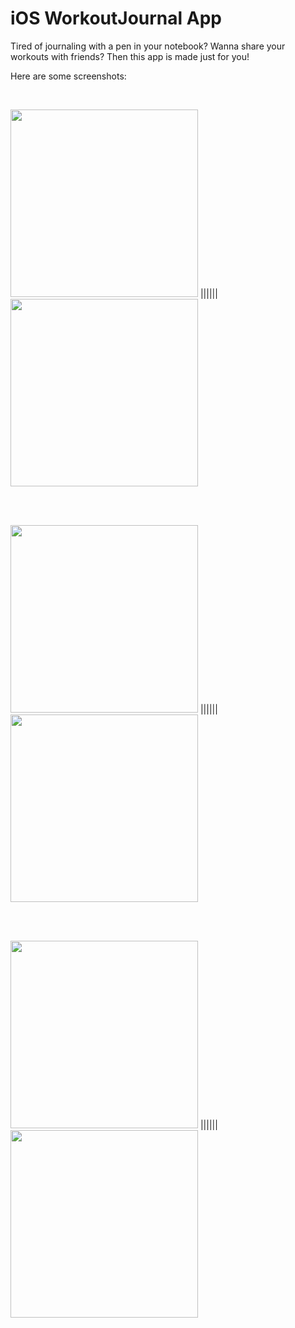 # iOS WorkoutJournal App

Tired of journaling with a pen in your notebook? Wanna share your workouts with friends? Then this app is made just for you!

Here are some screenshots:

<br/>

<img src="https://github.com/vlad-bilyk/iosWorkoutJournal/blob/master/presentation/demo_pics/login.PNG?raw=true" width="300"> ||||||
<img src="https://github.com/vlad-bilyk/iosWorkoutJournal/blob/master/presentation/demo_pics/overview.PNG?raw=true" width="300">

<br/><br/>

<img src="https://github.com/vlad-bilyk/iosWorkoutJournal/blob/master/presentation/demo_pics/profile.PNG?raw=true" width="300"> ||||||
<img src="https://github.com/vlad-bilyk/iosWorkoutJournal/blob/master/presentation/demo_pics/entry.PNG?raw=true" width="300">

<br/><br/>

<img src="https://github.com/vlad-bilyk/iosWorkoutJournal/blob/master/presentation/demo_pics/achiev.PNG?raw=true" width="300"> ||||||
<img src="https://github.com/vlad-bilyk/iosWorkoutJournal/blob/master/presentation/demo_pics/feed.PNG?raw=true" width="300"> 
